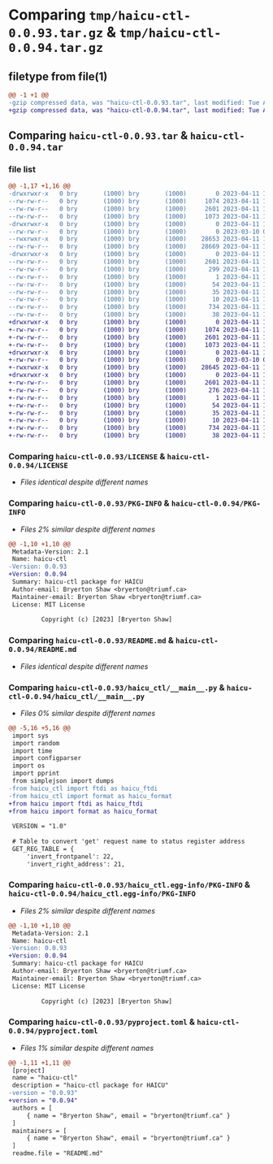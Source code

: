 # Comparing `tmp/haicu-ctl-0.0.93.tar.gz` & `tmp/haicu-ctl-0.0.94.tar.gz`

## filetype from file(1)

```diff
@@ -1 +1 @@
-gzip compressed data, was "haicu-ctl-0.0.93.tar", last modified: Tue Apr 11 18:08:44 2023, max compression
+gzip compressed data, was "haicu-ctl-0.0.94.tar", last modified: Tue Apr 11 18:10:17 2023, max compression
```

## Comparing `haicu-ctl-0.0.93.tar` & `haicu-ctl-0.0.94.tar`

### file list

```diff
@@ -1,17 +1,16 @@
-drwxrwxr-x   0 bry       (1000) bry       (1000)        0 2023-04-11 18:08:44.036716 haicu-ctl-0.0.93/
--rw-rw-r--   0 bry       (1000) bry       (1000)     1074 2023-04-11 16:31:08.000000 haicu-ctl-0.0.93/LICENSE
--rw-rw-r--   0 bry       (1000) bry       (1000)     2601 2023-04-11 18:08:44.036716 haicu-ctl-0.0.93/PKG-INFO
--rw-rw-r--   0 bry       (1000) bry       (1000)     1073 2023-04-11 17:00:57.000000 haicu-ctl-0.0.93/README.md
-drwxrwxr-x   0 bry       (1000) bry       (1000)        0 2023-04-11 18:08:44.032716 haicu-ctl-0.0.93/haicu_ctl/
--rw-rw-r--   0 bry       (1000) bry       (1000)        0 2023-03-10 00:08:52.000000 haicu-ctl-0.0.93/haicu_ctl/__init__.py
--rwxrwxr-x   0 bry       (1000) bry       (1000)    28653 2023-04-11 16:56:01.000000 haicu-ctl-0.0.93/haicu_ctl/__main__.py
--rw-rw-r--   0 bry       (1000) bry       (1000)    28669 2023-04-11 17:00:50.000000 haicu-ctl-0.0.93/haicu_ctl/haicu_ctl.py
-drwxrwxr-x   0 bry       (1000) bry       (1000)        0 2023-04-11 18:08:44.032716 haicu-ctl-0.0.93/haicu_ctl.egg-info/
--rw-rw-r--   0 bry       (1000) bry       (1000)     2601 2023-04-11 18:08:44.000000 haicu-ctl-0.0.93/haicu_ctl.egg-info/PKG-INFO
--rw-rw-r--   0 bry       (1000) bry       (1000)      299 2023-04-11 18:08:44.000000 haicu-ctl-0.0.93/haicu_ctl.egg-info/SOURCES.txt
--rw-rw-r--   0 bry       (1000) bry       (1000)        1 2023-04-11 18:08:44.000000 haicu-ctl-0.0.93/haicu_ctl.egg-info/dependency_links.txt
--rw-rw-r--   0 bry       (1000) bry       (1000)       54 2023-04-11 18:08:44.000000 haicu-ctl-0.0.93/haicu_ctl.egg-info/entry_points.txt
--rw-rw-r--   0 bry       (1000) bry       (1000)       35 2023-04-11 18:08:44.000000 haicu-ctl-0.0.93/haicu_ctl.egg-info/requires.txt
--rw-rw-r--   0 bry       (1000) bry       (1000)       10 2023-04-11 18:08:44.000000 haicu-ctl-0.0.93/haicu_ctl.egg-info/top_level.txt
--rw-rw-r--   0 bry       (1000) bry       (1000)      734 2023-04-11 18:08:33.000000 haicu-ctl-0.0.93/pyproject.toml
--rw-rw-r--   0 bry       (1000) bry       (1000)       38 2023-04-11 18:08:44.036716 haicu-ctl-0.0.93/setup.cfg
+drwxrwxr-x   0 bry       (1000) bry       (1000)        0 2023-04-11 18:10:17.748837 haicu-ctl-0.0.94/
+-rw-rw-r--   0 bry       (1000) bry       (1000)     1074 2023-04-11 16:31:08.000000 haicu-ctl-0.0.94/LICENSE
+-rw-rw-r--   0 bry       (1000) bry       (1000)     2601 2023-04-11 18:10:17.748837 haicu-ctl-0.0.94/PKG-INFO
+-rw-rw-r--   0 bry       (1000) bry       (1000)     1073 2023-04-11 17:00:57.000000 haicu-ctl-0.0.94/README.md
+drwxrwxr-x   0 bry       (1000) bry       (1000)        0 2023-04-11 18:10:17.748837 haicu-ctl-0.0.94/haicu_ctl/
+-rw-rw-r--   0 bry       (1000) bry       (1000)        0 2023-03-10 00:08:52.000000 haicu-ctl-0.0.94/haicu_ctl/__init__.py
+-rwxrwxr-x   0 bry       (1000) bry       (1000)    28645 2023-04-11 18:09:46.000000 haicu-ctl-0.0.94/haicu_ctl/__main__.py
+drwxrwxr-x   0 bry       (1000) bry       (1000)        0 2023-04-11 18:10:17.748837 haicu-ctl-0.0.94/haicu_ctl.egg-info/
+-rw-rw-r--   0 bry       (1000) bry       (1000)     2601 2023-04-11 18:10:17.000000 haicu-ctl-0.0.94/haicu_ctl.egg-info/PKG-INFO
+-rw-rw-r--   0 bry       (1000) bry       (1000)      276 2023-04-11 18:10:17.000000 haicu-ctl-0.0.94/haicu_ctl.egg-info/SOURCES.txt
+-rw-rw-r--   0 bry       (1000) bry       (1000)        1 2023-04-11 18:10:17.000000 haicu-ctl-0.0.94/haicu_ctl.egg-info/dependency_links.txt
+-rw-rw-r--   0 bry       (1000) bry       (1000)       54 2023-04-11 18:10:17.000000 haicu-ctl-0.0.94/haicu_ctl.egg-info/entry_points.txt
+-rw-rw-r--   0 bry       (1000) bry       (1000)       35 2023-04-11 18:10:17.000000 haicu-ctl-0.0.94/haicu_ctl.egg-info/requires.txt
+-rw-rw-r--   0 bry       (1000) bry       (1000)       10 2023-04-11 18:10:17.000000 haicu-ctl-0.0.94/haicu_ctl.egg-info/top_level.txt
+-rw-rw-r--   0 bry       (1000) bry       (1000)      734 2023-04-11 18:10:07.000000 haicu-ctl-0.0.94/pyproject.toml
+-rw-rw-r--   0 bry       (1000) bry       (1000)       38 2023-04-11 18:10:17.748837 haicu-ctl-0.0.94/setup.cfg
```

### Comparing `haicu-ctl-0.0.93/LICENSE` & `haicu-ctl-0.0.94/LICENSE`

 * *Files identical despite different names*

### Comparing `haicu-ctl-0.0.93/PKG-INFO` & `haicu-ctl-0.0.94/PKG-INFO`

 * *Files 2% similar despite different names*

```diff
@@ -1,10 +1,10 @@
 Metadata-Version: 2.1
 Name: haicu-ctl
-Version: 0.0.93
+Version: 0.0.94
 Summary: haicu-ctl package for HAICU
 Author-email: Bryerton Shaw <bryerton@triumf.ca>
 Maintainer-email: Bryerton Shaw <bryerton@triumf.ca>
 License: MIT License
         
         Copyright (c) [2023] [Bryerton Shaw]
```

### Comparing `haicu-ctl-0.0.93/README.md` & `haicu-ctl-0.0.94/README.md`

 * *Files identical despite different names*

### Comparing `haicu-ctl-0.0.93/haicu_ctl/__main__.py` & `haicu-ctl-0.0.94/haicu_ctl/__main__.py`

 * *Files 0% similar despite different names*

```diff
@@ -5,16 +5,16 @@
 import sys
 import random
 import time
 import configparser
 import os
 import pprint
 from simplejson import dumps
-from haicu_ctl import ftdi as haicu_ftdi
-from haicu_ctl import format as haicu_format
+from haicu import ftdi as haicu_ftdi
+from haicu import format as haicu_format
 
 VERSION = "1.0"
 
 # Table to convert 'get' request name to status register address
 GET_REG_TABLE = {
     'invert_frontpanel': 22,
     'invert_right_address': 21,
```

### Comparing `haicu-ctl-0.0.93/haicu_ctl.egg-info/PKG-INFO` & `haicu-ctl-0.0.94/haicu_ctl.egg-info/PKG-INFO`

 * *Files 2% similar despite different names*

```diff
@@ -1,10 +1,10 @@
 Metadata-Version: 2.1
 Name: haicu-ctl
-Version: 0.0.93
+Version: 0.0.94
 Summary: haicu-ctl package for HAICU
 Author-email: Bryerton Shaw <bryerton@triumf.ca>
 Maintainer-email: Bryerton Shaw <bryerton@triumf.ca>
 License: MIT License
         
         Copyright (c) [2023] [Bryerton Shaw]
```

### Comparing `haicu-ctl-0.0.93/pyproject.toml` & `haicu-ctl-0.0.94/pyproject.toml`

 * *Files 1% similar despite different names*

```diff
@@ -1,11 +1,11 @@
 [project]
 name = "haicu-ctl"
 description = "haicu-ctl package for HAICU"
-version = "0.0.93"
+version = "0.0.94"
 authors = [
     { name = "Bryerton Shaw", email = "bryerton@triumf.ca" }
 ]
 maintainers = [
     { name = "Bryerton Shaw", email = "bryerton@triumf.ca" }
 ]
 readme.file = "README.md"
```

